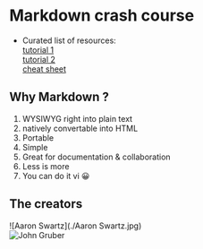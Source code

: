 # Markdown crash course
* Curated list of resources:  
  [tutorial 1](https://www.markdowntutorial.com/)  
  [tutorial 2](https://commonmark.org/help/tutorial)  
  [cheat sheet](https://www.markdownguide.org/cheat-sheet/)  
  
## Why Markdown ?

1. WYSIWYG right into plain text
2. natively convertable into HTML
3. Portable  
4. Simple  
5. Great for documentation & collaboration  
6. Less is more  
7. You can do it vi 😀

## The creators

![Aaron Swartz](./Aaron Swartz.jpg)  
![John Gruber](./jgruber.jpg)  




  
